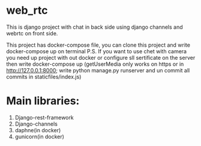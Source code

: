 # web_rtc
This is django project with chat in back side using django channels and webrtc on front side.

This project has docker-compose file, you can clone this project and write docker-compose up on terminal
P.S. If you want to use chet with camera you need up project with out docker or configure sll sertificate on the server then write docker-compose up
(getUserMedia only works on https or in http://127.0.0.1:8000; write python manage.py runserver and un commit all commits in staticfiles/index.js)

# Main libraries:
1) Django-rest-framework
2) Django-channels
3) daphne(in docker)
4) gunicorn(in docker)
